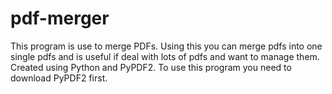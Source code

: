 # pdf-merger
This program is use to merge PDFs. Using this you can merge pdfs into one single pdfs and is useful if deal with lots of pdfs and want to manage them. Created using Python and PyPDF2.
To use this program you need to download PyPDF2 first.
